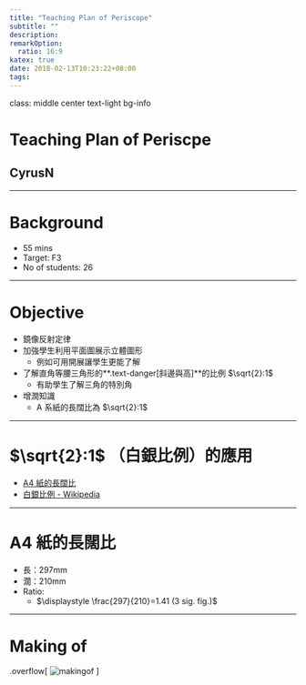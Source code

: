 ```yaml
---
title: "Teaching Plan of Periscope"
subtitle: ""
description:
remarkOption: 
  ratio: 16:9
katex: true
date: 2018-02-13T10:23:22+08:00
tags:
---
```

class: middle center text-light bg-info
# Teaching Plan of Periscpe
## CyrusN

---

# Background
- 55 mins
- Target: F3
- No of students: 26

---
# Objective

- 鏡像反射定律
- 加強學生利用平面圖展示立體圖形
  + 例如可用開展讓學生更能了解
- 了解直角等腰三角形的**.text-danger[斜邊與高]**的比例 $\sqrt{2}:1$
  + 有助學生了解三角的特別角
- 增潤知識
  + A 系紙的長闊比為 $\sqrt{2}:1$

---

# $\sqrt{2}:1$ （白銀比例）的應用
- [A4 紙的長闊比](https://www.wikiwand.com/en/Silver_ratio#/Paper_sizes_and_silver_rectangles)
- [白銀比例 - Wikipedia](https://en.wikipedia.org/wiki/Silver_ratio)

---
# A4 紙的長闊比
- 長：297mm
- 濶：210mm
- Ratio: 
  + $\displaystyle \frac{297}{210}=1.41 (3 sig. fig.)$


---
# Making of

.overflow[
![makingof](https://docs.google.com/drawings/d/e/2PACX-1vRgRDsAHOplXRh8Ez_HPAuqdgH2Bn2I2tRX-s8YBUw87LToE40bho3EQOF1UOu4VoaZgd2lwkMFCvRR/pub?w=960&amp;h=720)
]


